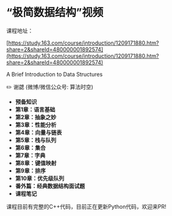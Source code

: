# “极简数据结构”视频

课程地址：

[https://study.163.com/course/introduction/1209171880.htm?share=2&shareId=480000001892574](https://study.163.com/course/introduction/1209171880.htm?share=2&shareId=480000001892574)

A Brief Introduction to Data Structures

:pencil2: 谢勰 \(微博/微信公众号: 算法时空\)

* **预备知识**
* **第1章：语言基础**
* **第2章：抽象之妙**
* **第3章：性能分析**
* **第4章：向量与链表**
* **第5章：栈与队列**
* **第6章：集合**
* **第7章：字典**
* **第8章：键值映射**
* **第9章：排序**
* **第10章：优先级队列**
* **番外篇：经典数据结构面试题**
* **课程笔记**

课程目前有完整的C++代码，目前正在更新Python代码，欢迎来PR!

